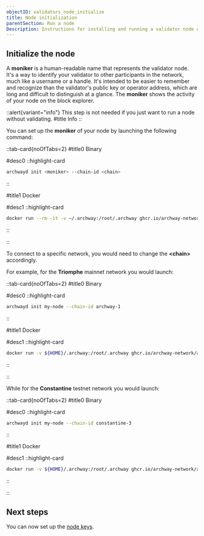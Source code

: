 ```yaml
---
objectID: validators_node_initialize
title: Node initialization
parentSection: Run a node
Description: Instructions for installing and running a validator node on the Archway blockchain network
---
```



## Initialize the node

A **moniker** is a human-readable name that represents the validator node. It's a way to identify your validator to other participants in the network, much like a username or a handle. It's intended to be easier to remember and recognize than the validator's public key or operator address, which are long and difficult to distinguish at a glance. The **moniker** shows the activity of your node on the block explorer.

::alert{variant="info"}
This step is not needed if you just want to run a node without validating.
#title
Info
::


You can set up the **moniker** of your node by launching the following command:

::tab-card{noOfTabs=2}
#title0
Binary

#desc0
::highlight-card

```bash
archwayd init <moniker> --chain-id <chain>
```

::

#title1
Docker

#desc1
::highlight-card

```bash
docker run --rm -it -v ~/.archway:/root/.archway ghcr.io/archway-network/archwayd-dev:$$archwayVersion$$ init <moniker> --chain-id <chain>
```

::

::

To connect to a specific network, you would need to change the **\<chain\>** accordingly.

For example, for the **Triomphe** mainnet network you would launch:

::tab-card{noOfTabs=2}
#title0
Binary

#desc0
::highlight-card

```bash
archwayd init my-node --chain-id archway-1
```

::

#title1
Docker

#desc1
::highlight-card

```bash
docker run -v ${HOME}/.archway:/root/.archway ghcr.io/archway-network/archwayd-dev:$$archwayVersion$$  init my-cool-moniker --chain-id archway-1
```

::

::







While for the **Constantine** testnet network you would launch:

::tab-card{noOfTabs=2}
#title0
Binary

#desc0
::highlight-card

```bash
archwayd init my-node --chain-id constantine-3
```

::

#title1
Docker

#desc1
::highlight-card

```bash
docker run -v ${HOME}/.archway:/root/.archway ghcr.io/archway-network/archwayd-dev:$$archwayVersion$$  init my-cool-moniker --chain-id constantine-3
```

::

::

## Next steps

You can now set up the [node keys](/validators/running-a-node/keys).


